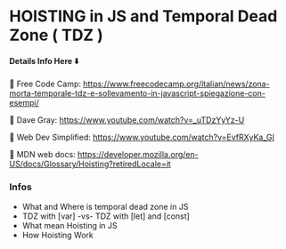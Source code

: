 # HOISTING in JS and Temporal Dead Zone ( TDZ )

#### Details Info Here ⬇️

🚀 Free Code Camp: https://www.freecodecamp.org/italian/news/zona-morta-temporale-tdz-e-sollevamento-in-javascript-spiegazione-con-esempi/

🚀 Dave Gray: https://www.youtube.com/watch?v=_uTDzYyYz-U

🚀 Web Dev Simplified: https://www.youtube.com/watch?v=EvfRXyKa_GI

🚀 MDN web docs: https://developer.mozilla.org/en-US/docs/Glossary/Hoisting?retiredLocale=it

### Infos

- What and Where is temporal dead zone in JS
- TDZ with [var] -vs- TDZ with [let] and [const]
- What mean Hoisting in JS
- How Hoisting Work



